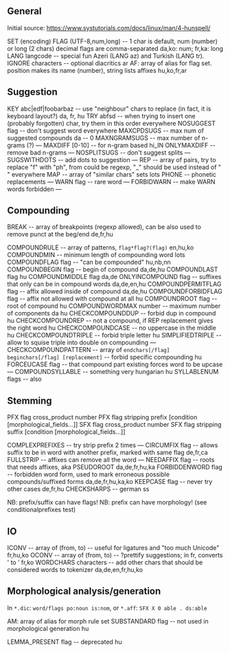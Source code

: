 ## General

Initial source: https://www.systutorials.com/docs/linux/man/4-hunspell/

SET (encoding)
FLAG (UTF-8,num,long) -- 1 char is default, num (number) or long (2 chars)
  decimal flags are comma-separated
  da,ko: num; fr,ka: long
LANG langcode -- special fun
  Azeri (LANG az) and Turkish (LANG tr).
IGNORE characters -- optional diacritics
  ar
AF: array of alias for flag set. position makes its name (number), string lists affixes
  hu,ko,fr,ar

## Suggestion

KEY abc|edf|foobarbaz -- use "neighbour" chars to replace (in fact, it is keyboard layout?)
  da, fr, hu
TRY abfsd -- when trying to insert one (probably forgotten) char, try them in this order
  everywhere
NOSUGGEST flag -- don't suggest word
  everywhere
MAXCPDSUGS -- max num of suggested compounds
  da -- 0
MAXNGRAMSUGS -- max number of n-grams (?)
  —
MAXDIFF [0-10] -- for n-gram based
  hi_IN
ONLYMAXDIFF -- remove bad n-grams
  —
NOSPLITSUGS -- don't suggest splits
  —
SUGSWITHDOTS -- add dots to suggestion
  —
REP -- array of pairs, try to replace "f" with "ph", from could be regexp, "_" should be used instead of " "
  everywhere
MAP -- array of "similar chars" sets
  lots
PHONE -- phonetic replacements
  —
WARN flag -- rare word
  —
FORBIDWARN -- make WARN words forbidden
  —

## Compounding

BREAK -- array of breakpoints (regexp allowed), can be also used to remove punct at the beg/end
  de,fr,hu

COMPOUNDRULE -- array of patterns, `flag*flag?(flag)`
  en,hu,ko
COMPOUNDMIN -- minimum length of compounding word
  lots
COMPOUNDFLAG flag -- "can be compounded"
  hu,nb,nn
COMPOUNDBEGIN flag -- begin of compound
  da,de,hu
COMPOUNDLAST flag
  hu
COMPOUNDMIDDLE flag
  da,de
ONLYINCOMPOUND flag -- suffixes that only can be in compound words
  da,de,en,hu
COMPOUNDPERMITFLAG flag -- affix allowed inside of compound
  da,de,hu
COMPOUNDFORBIDFLAG flag -- affix not allowed with compound at all
  hu
COMPOUNDROOT flag -- root of compound
  hu
COMPOUNDWORDMAX number -- maximum number of components
  da hu
CHECKCOMPOUNDDUP -- forbid dup in compound
  hu
CHECKCOMPOUNDREP -- not a compound, if REP replacement gives the right word
  hu
CHECKCOMPOUNDCASE -- no uppercase in the middle
  hu
CHECKCOMPOUNDTRIPLE -- forbid triple letter
  hu
SIMPLIFIEDTRIPLE -- allow to squise triple into double on compounding
  —
CHECKCOMPOUNDPATTERN -- array of `endchars[/flag] beginchars[/flag] [replacement]` -- forbid specific compounding
  hu
FORCEUCASE flag -- that compound part existing forces word to be upcase
  —
COMPOUNDSYLLABLE -- something very hungarian
  hu
SYLLABLENUM flags -- also

## Stemming

PFX flag cross_product number
PFX flag stripping prefix [condition [morphological_fields...]]
SFX flag cross_product number
SFX flag stripping suffix [condition [morphological_fields...]]

COMPLEXPREFIXES -- try strip prefix 2 times
  —
CIRCUMFIX flag -- allows suffix to be in word with another prefix, marked with same flag
  de,fr,ca
FULLSTRIP -- affixes can remove all the word
  —
NEEDAFFIX flag -- roots that needs affixes, aka PSEUDOROOT
  da,de,fr,hu,ka
FORBIDDENWORD flag -- forbidden word form, used to mark erroneous possible compounds/suffixed forms
  da,de,fr,hu,ka,ko
KEEPCASE flag -- never try other cases
  de,fr,hu
CHECKSHARPS -- german ss

NB: prefix/suffix can have flags!
NB: prefix can have morphology! (see conditionalprefixes test)

## IO

ICONV -- array of (from, to) -- useful for ligatures and "too much Unicode"
  fr,hu,ko
OCONV -- array of (from, to) -- ?prettify suggestions; in fr, converts ' to ’
  fr,ko
WORDCHARS characters -- add other chars that should be considered words to tokenizer
  da,de,en,fr,hu,ko

## Morphological analysis/generation

In `*.dic`: `word/flags po:noun is:nom`, or `*.aff`: `SFX X 0 able . ds:able`

AM: array of alias for morph rule set
SUBSTANDARD flag -- not used in morphological generation
  hu

LEMMA_PRESENT flag -- deprecated
  hu
